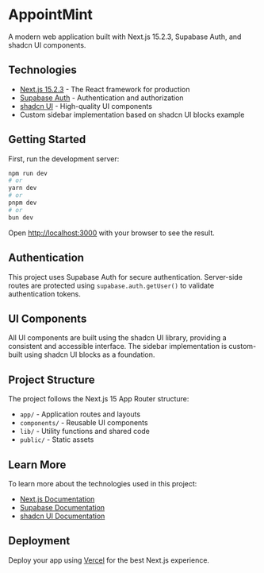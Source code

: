 # AppointMint

A modern web application built with Next.js 15.2.3, Supabase Auth, and shadcn UI components.

## Technologies

- [Next.js 15.2.3](https://nextjs.org) - The React framework for production
- [Supabase Auth](https://supabase.com/docs/guides/auth) - Authentication and authorization
- [shadcn UI](https://ui.shadcn.com) - High-quality UI components
- Custom sidebar implementation based on shadcn UI blocks example

## Getting Started

First, run the development server:

```bash
npm run dev
# or
yarn dev
# or
pnpm dev
# or
bun dev
```

Open [http://localhost:3000](http://localhost:3000) with your browser to see the result.

## Authentication

This project uses Supabase Auth for secure authentication. Server-side routes are protected using `supabase.auth.getUser()` to validate authentication tokens.

## UI Components

All UI components are built using the shadcn UI library, providing a consistent and accessible interface. The sidebar implementation is custom-built using shadcn UI blocks as a foundation.

## Project Structure

The project follows the Next.js 15 App Router structure:

- `app/` - Application routes and layouts
- `components/` - Reusable UI components
- `lib/` - Utility functions and shared code
- `public/` - Static assets

## Learn More

To learn more about the technologies used in this project:

- [Next.js Documentation](https://nextjs.org/docs)
- [Supabase Documentation](https://supabase.com/docs)
- [shadcn UI Documentation](https://ui.shadcn.com)

## Deployment

Deploy your app using [Vercel](https://vercel.com) for the best Next.js experience.
